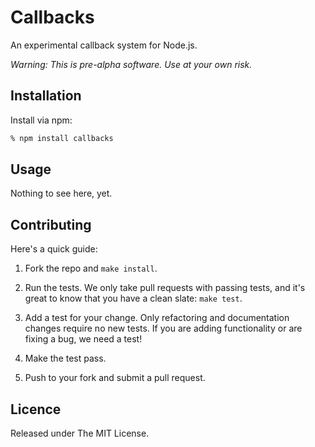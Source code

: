 # Callbacks

An experimental callback system for Node.js.

*Warning: This is pre-alpha software. Use at your own risk.*


## Installation

Install via npm:

```bash
% npm install callbacks
```


## Usage

Nothing to see here, yet.


## Contributing

Here's a quick guide:

1. Fork the repo and `make install`.

2. Run the tests. We only take pull requests with passing tests, and it's great to know that you have a clean slate: `make test`.

3. Add a test for your change. Only refactoring and documentation changes require no new tests. If you are adding functionality or are fixing a bug, we need a test!

4. Make the test pass.

5. Push to your fork and submit a pull request.


## Licence

Released under The MIT License.

